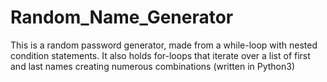 # Random_Name_Generator

This is a random password generator, made from a while-loop with nested condition statements.
It also holds for-loops that iterate over a list of first and last names creating numerous 
combinations (written in Python3)
